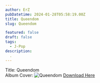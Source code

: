 ```yaml
---
author: ErZ
pubDatetime: 2024-01-28T05:58:19.00Z
title: Queendom 
slug: Queendom

featured: false
draft: false
tags:
  - J-Pop
description:
  .
---
```

Title: Queendom<br>
Album Cover: ![Queendom](https://ucarecdn.com/5add38a2-7709-4b65-ab58-09593fd23a03/-/preview/300x300/-/quality/smart_retina/-/format/auto/)
[Download Here](https://cuty.io/queendom)